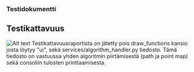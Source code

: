 ### Testidokumentti

## Testikattavuus
![Alt text](https://github.com/levitesuo/algoritmit-harjoitusty-/blob/main/dokumentaatio/images/test_coverage.png)
Testikattavuusraportista on jätetty pois draw_functions kansio josta löytyy "ui", sekä services/algorithm_handler.py tiedosto.
Tämä tiedosto on vastuussa yhden algoritmin piirtämisestä (path ja point map) sekä consoliin tulosten printtaamisesta.
 